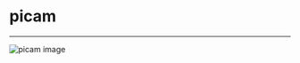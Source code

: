 # picam

---

<img src="https://s3.eu-north-1.amazonaws.com/joni.run.picam/latest.jpg" alt="picam image">
